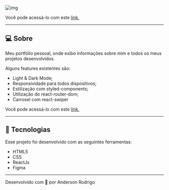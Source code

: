 ![img](https://i.imgur.com/AfZQTSb.jpg)

Você pode acessá-lo com este [link.](https://anderson-rodrigo-dev.github.io/portifolio/)

---

## **💻 Sobre**

Meu portfólio pessoal, onde exibo informações sobre mim e todos os meus projetos desenvolvidos.

Alguns features existentes são:

- Light & Dark Mode;
- Responsividade para todos dispositivos;
- Estilização com styled-components;
- Utilização do react-router-dom;
- Carrosel com react-swiper

Você pode acessá-lo com este [link.](https://anderson-rodrigo-dev.github.io/portifolio/)

---

## **🚀 Tecnologias**

Esse projeto foi desenvolvido com as seguintes ferramentas:

- HTML5
- CSS
- ReactJs
- Figma

---

Desenvolvido com 💛 por Anderson Rodrigo 